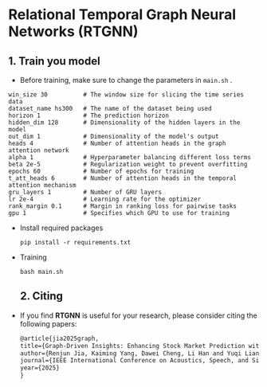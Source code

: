 # Relational Temporal Graph Neural Networks (RTGNN)

## 1. Train you model
* Before training, make sure to change the parameters in `main.sh` .

 ``` config
win_size 30          # The window size for slicing the time series data
dataset_name hs300   # The name of the dataset being used
horizon 1            # The prediction horizon
hidden_dim 128       # Dimensionality of the hidden layers in the model
out_dim 1            # Dimensionality of the model's output
heads 4              # Number of attention heads in the graph attention network
alpha 1              # Hyperparameter balancing different loss terms
beta 2e-5            # Regularization weight to prevent overfitting
epochs 60            # Number of epochs for training
t_att_heads 6        # Number of attention heads in the temporal attention mechanism
gru_layers 1         # Number of GRU layers
lr 2e-4              # Learning rate for the optimizer
rank_margin 0.1      # Margin in ranking loss for pairwise tasks
gpu 1                # Specifies which GPU to use for training
 ```

* Install required packages

  ``` shell
  pip install -r requirements.txt
  ```

* Training 

  ``` shell
  bash main.sh
  ```

  ## 2. Citing

* If you find **RTGNN** is useful for your research, please consider citing the following papers:

  ``` latex
  @article{jia2025graph,
  title={Graph-Driven Insights: Enhancing Stock Market Prediction with Relational Temporal Dynamics},
  author={Renjun Jia, Kaiming Yang, Dawei Cheng, Li Han and Yuqi Liang},
  journal={IEEE International Conference on Acoustics, Speech, and Signal Processing (ICASSP)},
  year={2025}
  }
  
  ```
